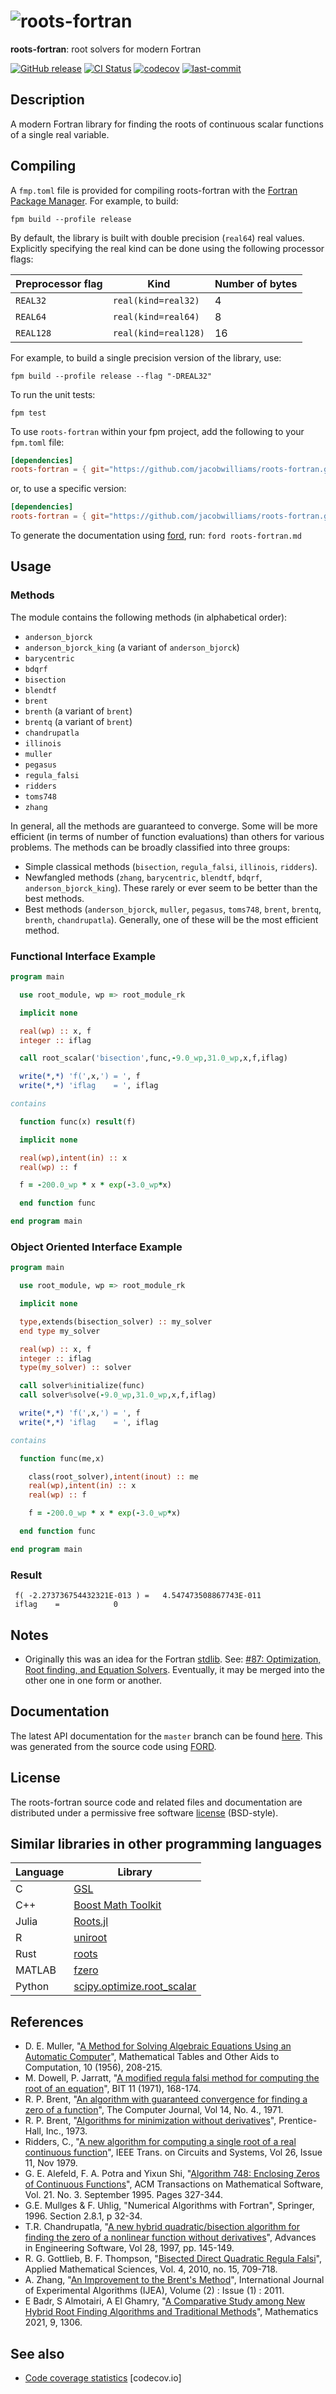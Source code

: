 ![roots-fortran](media/logo.png)
============

**roots-fortran**: root solvers for modern Fortran

[![GitHub release](https://img.shields.io/github/release/jacobwilliams/roots-fortran.svg)](https://github.com/jacobwilliams/roots-fortran/releases/latest)
[![CI Status](https://github.com/jacobwilliams/roots-fortran/actions/workflows/CI.yml/badge.svg)](https://github.com/jacobwilliams/roots-fortran/actions)
[![codecov](https://codecov.io/gh/jacobwilliams/roots-fortran/branch/master/graph/badge.svg)](https://codecov.io/gh/jacobwilliams/roots-fortran)
[![last-commit](https://img.shields.io/github/last-commit/jacobwilliams/roots-fortran)](https://github.com/jacobwilliams/roots-fortran/commits/master)

## Description

A modern Fortran library for finding the roots of continuous scalar functions of a single real variable.

## Compiling

A `fmp.toml` file is provided for compiling roots-fortran with the [Fortran Package Manager](https://github.com/fortran-lang/fpm). For example, to build:

```
fpm build --profile release
```

By default, the library is built with double precision (`real64`) real values. Explicitly specifying the real kind can be done using the following processor flags:

Preprocessor flag | Kind  | Number of bytes
----------------- | ----- | ---------------
`REAL32`  | `real(kind=real32)`  | 4
`REAL64`  | `real(kind=real64)`  | 8
`REAL128` | `real(kind=real128)` | 16

For example, to build a single precision version of the library, use:

```
fpm build --profile release --flag "-DREAL32"
```

To run the unit tests:

```
fpm test
```

To use `roots-fortran` within your fpm project, add the following to your `fpm.toml` file:
```toml
[dependencies]
roots-fortran = { git="https://github.com/jacobwilliams/roots-fortran.git" }
```

or, to use a specific version:
```toml
[dependencies]
roots-fortran = { git="https://github.com/jacobwilliams/roots-fortran.git", tag = "1.0.0"  }
```

To generate the documentation using [ford](https://github.com/Fortran-FOSS-Programmers/ford), run: ```ford roots-fortran.md```

## Usage

### Methods

The module contains the following methods (in alphabetical order):

 * `anderson_bjorck`
 * `anderson_bjorck_king` (a variant of `anderson_bjorck`)
 * `barycentric`
 * `bdqrf`
 * `bisection`
 * `blendtf`
 * `brent`
 * `brenth` (a variant of `brent`)
 * `brentq` (a variant of `brent`)
 * `chandrupatla`
 * `illinois`
 * `muller`
 * `pegasus`
 * `regula_falsi`
 * `ridders`
 * `toms748`
 * `zhang`

In general, all the methods are guaranteed to converge. Some will be more efficient (in terms of number of function evaluations) than others for various problems. The methods can be broadly classified into three groups:

 * Simple classical methods (`bisection`, `regula_falsi`, `illinois`, `ridders`).
 * Newfangled methods (`zhang`, `barycentric`, `blendtf`, `bdqrf`, `anderson_bjorck_king`). These rarely or ever seem to be better than the best methods.
 * Best methods (`anderson_bjorck`, `muller`, `pegasus`, `toms748`, `brent`, `brentq`, `brenth`, `chandrupatla`). Generally, one of these will be the most efficient method.

### Functional Interface Example

```fortran
program main

  use root_module, wp => root_module_rk

  implicit none

  real(wp) :: x, f
  integer :: iflag

  call root_scalar('bisection',func,-9.0_wp,31.0_wp,x,f,iflag)

  write(*,*) 'f(',x,') = ', f
  write(*,*) 'iflag    = ', iflag

contains

  function func(x) result(f)

  implicit none

  real(wp),intent(in) :: x
  real(wp) :: f

  f = -200.0_wp * x * exp(-3.0_wp*x)

  end function func

end program main
```

### Object Oriented Interface Example

```fortran
program main

  use root_module, wp => root_module_rk

  implicit none

  type,extends(bisection_solver) :: my_solver
  end type my_solver

  real(wp) :: x, f
  integer :: iflag
  type(my_solver) :: solver

  call solver%initialize(func)
  call solver%solve(-9.0_wp,31.0_wp,x,f,iflag)

  write(*,*) 'f(',x,') = ', f
  write(*,*) 'iflag    = ', iflag

contains

  function func(me,x)

    class(root_solver),intent(inout) :: me
    real(wp),intent(in) :: x
    real(wp) :: f

    f = -200.0_wp * x * exp(-3.0_wp*x)

  end function func

end program main
```

### Result

```
 f( -2.273736754432321E-013 ) =   4.547473508867743E-011
 iflag    =            0
```

## Notes

* Originally this was an idea for the Fortran [stdlib](https://github.com/fortran-lang/stdlib). See: [#87: Optimization, Root finding, and Equation Solvers](https://github.com/fortran-lang/stdlib/issues/87). Eventually, it may be merged into the other one in one form or another.

## Documentation

The latest API documentation for the `master` branch can be found [here](https://jacobwilliams.github.io/roots-fortran/). This was generated from the source code using [FORD](https://github.com/Fortran-FOSS-Programmers/ford).

## License

The roots-fortran source code and related files and documentation are distributed under a permissive free software [license](https://github.com/jacobwilliams/roots-fortran/blob/master/LICENSE.md) (BSD-style).

## Similar libraries in other programming languages

Language | Library
--- | ---
C        | [GSL](https://www.gnu.org/software/gsl/doc/html/roots.html)
C++      | [Boost Math Toolkit](https://www.boost.org/doc/libs/1_80_0/libs/math/doc/html/root_finding.html)
Julia    | [Roots.jl](https://github.com/JuliaMath/Roots.jl)
R        | [uniroot](https://stat.ethz.ch/R-manual/R-devel/library/stats/html/uniroot.html)
Rust     | [roots](https://docs.rs/roots/latest/roots/)
MATLAB   | [fzero](https://www.mathworks.com/help/matlab/ref/fzero.html)
Python   | [scipy.optimize.root_scalar](https://docs.scipy.org/doc/scipy/reference/generated/scipy.optimize.root_scalar.html)

## References
  * D. E. Muller, "[A Method for Solving Algebraic Equations Using an Automatic Computer](https://www.ams.org/journals/mcom/1956-10-056/S0025-5718-1956-0083822-0/S0025-5718-1956-0083822-0.pdf)", Mathematical Tables and Other Aids to Computation, 10 (1956), 208-215.
  * M. Dowell, P. Jarratt, "[A modified regula falsi method for computing the root of an equation](https://personal.math.ubc.ca/~loew/mech2/Dowell+Jarratt.pdf)", BIT 11 (1971), 168-174.
  * R. P. Brent, "[An algorithm with guaranteed convergence for finding a zero of a function](http://maths-people.anu.edu.au/~brent/pd/rpb005.pdf)", The Computer Journal, Vol 14, No. 4., 1971.
  * R. P. Brent, "[Algorithms for minimization without derivatives](http://maths-people.anu.edu.au/~brent/pub/pub011.html)", Prentice-Hall, Inc., 1973.
  * Ridders, C., "[A new algorithm for computing a single root of a real continuous function](https://cs.fit.edu/~dmitra/SciComp/Resources/RidderMethod.pdf)", IEEE Trans. on Circuits and Systems, Vol 26, Issue 11, Nov 1979.
  * G. E. Alefeld, F. A. Potra and Yixun Shi, "[Algorithm 748: Enclosing Zeros of Continuous Functions](https://dl.acm.org/doi/abs/10.1145/210089.210111)", ACM Transactions on Mathematical Software, Vol. 21. No. 3. September 1995. Pages 327-344.
  * G.E. Mullges & F. Uhlig, "Numerical Algorithms with Fortran", Springer, 1996. Section 2.8.1, p 32-34.
  * T.R. Chandrupatla, "[A new hybrid quadratic/bisection algorithm for finding the zero of a nonlinear function without derivatives](https://dl.acm.org/doi/10.1016/S0965-9978%2896%2900051-8)", Advances in Engineering Software, Vol 28, 1997, pp. 145-149.
  * R. G. Gottlieb, B. F. Thompson, "[Bisected Direct Quadratic Regula Falsi](https://www.researchgate.net/publication/228712261_Bisected_Direct_Quadratic_Regula_Falsi)", Applied Mathematical Sciences, Vol. 4, 2010, no. 15, 709-718.
  * A. Zhang, "[An Improvement to the Brent's Method](https://www.cscjournals.org/download/issuearchive/IJEA/Volume2/IJEA_V2_I1.pdf)", International Journal of Experimental Algorithms (IJEA), Volume (2) : Issue (1) : 2011.
  * E Badr, S Almotairi, A El Ghamry, "[A Comparative Study among New Hybrid Root Finding Algorithms and Traditional Methods](https://www.mdpi.com/2227-7390/9/11/1306)", Mathematics 2021, 9, 1306.

## See also

 * [Code coverage statistics](https://app.codecov.io/gh/jacobwilliams/roots-fortran) [codecov.io]
